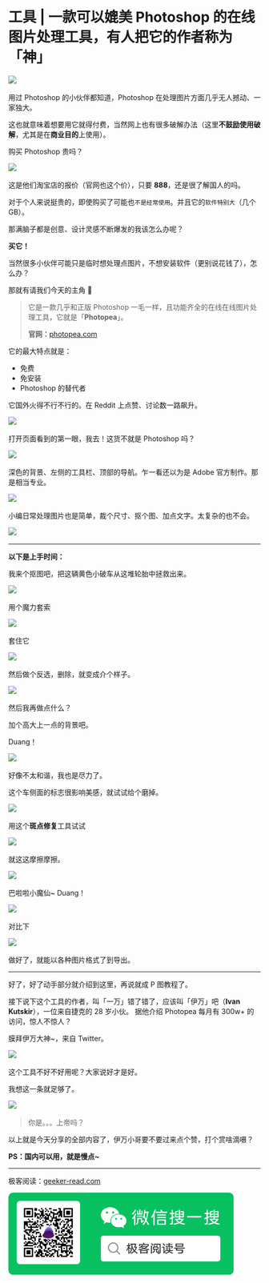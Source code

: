 # 工具 | 一款可以媲美 Photoshop 的在线图片处理工具，有人把它的作者称为「神」

<img src="https://cdn.nlark.com/yuque/0/2020/png/639317/1579079219778-040f6599-22ee-47f1-8229-4c45d9e0288b.png" />

用过 Photoshop 的小伙伴都知道，Photoshop 在处理图片方面几乎无人撼动、一家独大。

这也就意味着想要用它就得付费，当然网上也有很多破解办法（这里**不鼓励使用破解**，尤其是在**商业目的**上使用）。

购买 Photoshop 贵吗？

![](https://imgkr.cn-bj.ufileos.com/40904037-5b05-4797-88d2-9d3a38b6d95a.png)

这是他们淘宝店的报价（官网也这个价），只要 **888**，还是很了解国人的吗。

对于个人来说挺贵的，即使购买了可能也`不是经常使用`。并且它的`软件特别大`（几个 GB）。

那满脑子都是创意、设计灵感不断爆发的我该怎么办呢？

**买它！**

当然很多小伙伴可能只是临时想处理点图片，不想安装软件（更别说花钱了），怎么办？

那就有请我们今天的主角 👏

> 它是一款几乎和正版 Photoshop 一毛一样，且功能齐全的在线在线图片处理工具，它就是「**Photopea**」。
> 
> **官网：**[photopea.com](https://www.photopea.com)

它的最大特点就是：
- 免费
- 免安装
- Photoshop 的替代者

它国外火得不行不行的。在 Reddit 上点赞、讨论数一路飙升。

![](https://imgkr.cn-bj.ufileos.com/ef6cbc45-2eb8-4f44-a02d-745738d59cff.png)

打开页面看到的第一眼，我去！这货不就是 Photoshop 吗？

![](https://imgkr.cn-bj.ufileos.com/29b63a7d-65f7-4c0b-9d52-7b33fb3d2e22.png)

深色的背景、左侧的工具栏、顶部的导航。乍一看还以为是 Adobe 官方制作。那是相当专业。

![](https://imgkr.cn-bj.ufileos.com/9c9bbbbe-9895-4a60-a9f9-6e8b6141e907.png)

小编日常处理图片也是简单，裁个尺寸、抠个图、加点文字。太复杂的也不会。

![](https://imgkr.cn-bj.ufileos.com/cffdfd54-ae0a-4e19-b4c2-cacf272a2697.png)

---

**以下是上手时间：**

我来个抠图吧，把这辆黄色小破车从这堆轮胎中拯救出来。

![](https://imgkr.cn-bj.ufileos.com/1e9aa171-1a25-48cc-9faa-9db9ec5a6b10.png)

用个魔力套索

![](https://imgkr.cn-bj.ufileos.com/69ee6dbb-a126-4521-8bb9-bbc55e0acbc4.png)

套住它

![](https://imgkr.cn-bj.ufileos.com/f8c50fca-c1d1-445e-8f4c-0e0ea72788c0.png)

然后做个反选，删除，就变成介个样子。

![](https://imgkr.cn-bj.ufileos.com/3f8f5303-13b9-493d-a863-7617a66e34c1.png)

然后我再做点什么？

加个高大上一点的背景吧。

Duang！

![](https://imgkr.cn-bj.ufileos.com/5951a9c4-0d83-453d-84ca-8d4563c82ab9.png)

好像不太和谐，我也是尽力了。

这个车侧面的标志很影响美感，就试试给个磨掉。

![](https://imgkr.cn-bj.ufileos.com/d1486537-444f-4fe8-8140-caabbfefa5f6.png)

用这个**斑点修复**工具试试

![](https://imgkr.cn-bj.ufileos.com/bdbe1ca8-4367-4620-80b7-e9985619d995.png)

就这这摩擦摩擦。

![](https://imgkr.cn-bj.ufileos.com/44629c4b-1952-4ad1-923e-4d5d94866f2f.png)

巴啦啦小魔仙~ Duang！

![](https://imgkr.cn-bj.ufileos.com/8ebe83bb-a3aa-45fa-8447-e74cf06cec81.png)

对比下

![](https://imgkr.cn-bj.ufileos.com/0554fddf-8acb-401a-92a7-ca93cf0a8db0.png)

做好了，就能以各种图片格式了到导出。

---

好了，好了动手部分就介绍到这里，再说就成 P 图教程了。

接下说下这个工具的作者，叫「一万」错了错了，应该叫「伊万」吧（**Ivan Kutskir**），一位来自捷克的 28 岁小伙。
据他介绍 Photopea 每月有 300w+ 的访问，惊人不惊人？

膜拜伊万大神~，来自 Twitter。

![](https://imgkr.cn-bj.ufileos.com/e4214c1e-8880-49ed-b485-eb6b6ce38d86.png)

这个工具不好不好用呢？大家说好才是好。

我想这一条就足够了。

![](https://imgkr.cn-bj.ufileos.com/509f727d-32f0-4b5a-9c14-054a0e5bb030.png)

> 你是。。。上帝吗？

以上就是今天分享的全部内容了，伊万小哥要不要过来点个赞，打个赏啥滴嗫？

**PS：国内可以用，就是慢点~**

---

极客阅读：[geeker-read.com](https://geeker-read.com)

<img src="https://github.com/geeker-read/weekly_issues/raw/master/docs/wx.png" width="450" />
